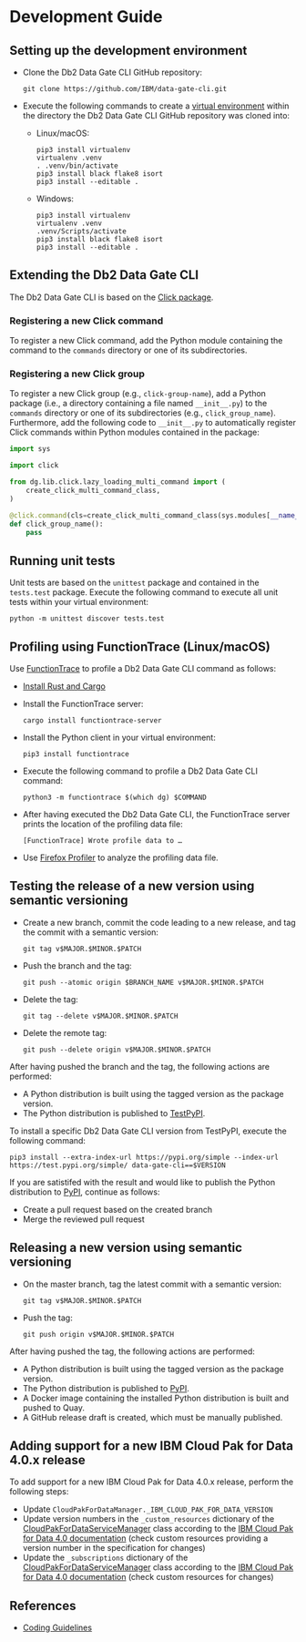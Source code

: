 # Development Guide

## Setting up the development environment

- Clone the Db2 Data Gate CLI GitHub repository:

  ```shell
  git clone https://github.com/IBM/data-gate-cli.git
  ```

- Execute the following commands to create a [virtual environment](https://virtualenv.pypa.io/en/latest/) within the directory the Db2 Data Gate CLI GitHub repository was cloned into:

  - Linux/macOS:

    ```shell
    pip3 install virtualenv
    virtualenv .venv
    . .venv/bin/activate
    pip3 install black flake8 isort
    pip3 install --editable .
    ```

  - Windows:

    ```shell
    pip3 install virtualenv
    virtualenv .venv
    .venv/Scripts/activate
    pip3 install black flake8 isort
    pip3 install --editable .
    ```

## Extending the Db2 Data Gate CLI

The Db2 Data Gate CLI is based on the [Click package](https://palletsprojects.com/p/click/).

### Registering a new Click command

To register a new Click command, add the Python module containing the command to the `commands` directory or one of its subdirectories.

### Registering a new Click group

To register a new Click group (e.g., `click-group-name`), add a Python package (i.e., a directory containing a file named `__init__.py`) to the `commands` directory or one of its subdirectories (e.g., `click_group_name`). Furthermore, add the following code to `__init__.py` to automatically register Click commands within Python modules contained in the package:

```python
import sys

import click

from dg.lib.click.lazy_loading_multi_command import (
    create_click_multi_command_class,
)

@click.command(cls=create_click_multi_command_class(sys.modules[__name__]))
def click_group_name():
    pass
```

## Running unit tests

Unit tests are based on the `unittest` package and contained in the `tests.test` package. Execute the following command to execute all unit tests within your virtual environment:

```shell
python -m unittest discover tests.test
```

## Profiling using FunctionTrace (Linux/macOS)

Use [FunctionTrace](https://functiontrace.com/) to profile a Db2 Data Gate CLI command as follows:

- [Install Rust and Cargo](https://doc.rust-lang.org/cargo/getting-started/installation.html#install-rust-and-cargo)

- Install the FunctionTrace server:

  ```shell
  cargo install functiontrace-server
  ```

- Install the Python client in your virtual environment:

  ```shell
  pip3 install functiontrace
  ```

- Execute the following command to profile a Db2 Data Gate CLI command:

  ```shell
  python3 -m functiontrace $(which dg) $COMMAND
  ```

- After having executed the Db2 Data Gate CLI, the FunctionTrace server prints the location of the profiling data file:

  ```shell
  [FunctionTrace] Wrote profile data to …
  ```

- Use [Firefox Profiler](https://profiler.firefox.com/) to analyze the profiling data file.

## Testing the release of a new version using semantic versioning

- Create a new branch, commit the code leading to a new release, and tag the commit with a semantic version:

  ```shell
  git tag v$MAJOR.$MINOR.$PATCH
  ```

- Push the branch and the tag:

  ```shell
  git push --atomic origin $BRANCH_NAME v$MAJOR.$MINOR.$PATCH
  ```

- Delete the tag:

  ```shell
  git tag --delete v$MAJOR.$MINOR.$PATCH
  ```

- Delete the remote tag:

  ```shell
  git push --delete origin v$MAJOR.$MINOR.$PATCH
  ```

After having pushed the branch and the tag, the following actions are performed:

- A Python distribution is built using the tagged version as the package version.
- The Python distribution is published to [TestPyPI](https://test.pypi.org/).

To install a specific Db2 Data Gate CLI version from TestPyPI, execute the following command:

```shell
pip3 install --extra-index-url https://pypi.org/simple --index-url https://test.pypi.org/simple/ data-gate-cli==$VERSION
```

If you are satistifed with the result and would like to publish the Python distribution to [PyPI](https://pypi.org/), continue as follows:

- Create a pull request based on the created branch
- Merge the reviewed pull request

## Releasing a new version using semantic versioning

- On the master branch, tag the latest commit with a semantic version:

  ```shell
  git tag v$MAJOR.$MINOR.$PATCH
  ```

- Push the tag:

  ```shell
  git push origin v$MAJOR.$MINOR.$PATCH
  ```

After having pushed the tag, the following actions are performed:

- A Python distribution is built using the tagged version as the package version.
- The Python distribution is published to [PyPI](https://pypi.org/).
- A Docker image containing the installed Python distribution is built and pushed to Quay.
- A GitHub release draft is created, which must be manually published.

## Adding support for a new IBM Cloud Pak for Data 4.0.x release

To add support for a new IBM Cloud Pak for Data 4.0.x release, perform the following steps:

- Update `CloudPakForDataManager._IBM_CLOUD_PAK_FOR_DATA_VERSION`
- Update version numbers in the `_custom_resources` dictionary of the [CloudPakForDataServiceManager](/dg/lib/cloud_pak_for_data/cpd_4_0_0/cpd_service_manager.py) class according to the [IBM Cloud Pak for Data 4.0 documentation](https://www.ibm.com/docs/en/cloud-paks/cp-data/4.0?topic=integrations-services) (check custom resources providing a version number in the specification for changes)
- Update the `_subscriptions` dictionary of the [CloudPakForDataServiceManager](/dg/lib/cloud_pak_for_data/cpd_4_0_0/cpd_service_manager.py) class according to the [IBM Cloud Pak for Data 4.0 documentation](https://www.ibm.com/docs/en/cloud-paks/cp-data/4.0?topic=tasks-creating-operator-subscriptions#preinstall-operator-subscriptions__svc-subcriptions) (check custom resources for changes)

## References

- [Coding Guidelines](coding_guidelines.md)
